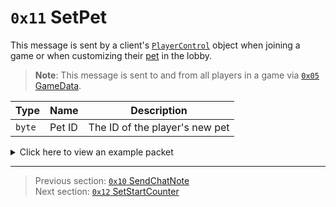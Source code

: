 # `0x11` SetPet

This message is sent by a client's [`PlayerControl`](../05_innernetobject_types/04_playercontrol.md) object when joining a game or when customizing their [pet](../01_packet_structure/06_enums.md#pet) in the lobby.

> **Note**: This message is sent to and from all players in a game via [`0x05` GameData](../02_root_message_types/05_gamedata.md).

| Type | Name | Description |
| --- | --- | --- |
| `byte` | Pet ID | The ID of the player's new pet |

<details>
    <summary>Click here to view an example packet</summary>

```
01              # Reliable packet
0041            # Nonce
210005          # Hazel message (tag of 0x05 = GameData)
    d3503f8a    # Game ID: -1975562029 (REDSUS)
    030002      # Hazel message (tag of 0x02 = RPC)
        4b      # Sender (PlayerControl) Net ID: 75
        11      # RPC Call ID: 17 (SetPet)
        02      # Pet ID: 2 (Mini Crewmate)
```
</details>

---

> Previous section: [`0x10` SendChatNote](16_sendchatnote.md)<br>
> Next section: [`0x12` SetStartCounter](18_setstartcounter.md)
